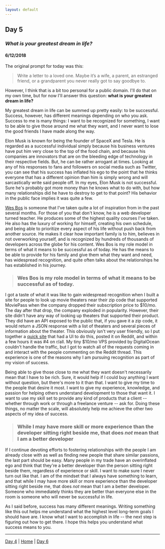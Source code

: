 ```yaml
---
layout: default
---
```


## Day 5
### *What is your greatest dream in life?*
#### 6/12/2018

The original prompt for today was this:
> Write a letter to a loved one. Maybe it’s a wife, a parent, an estranged friend, or a grandparent you never really got to say goodbye to.

However, I think that is a bit too personal for a public domain. I'll do that on my own time, but for now I'll answer this question: **what is your greatest dream in life?**

My greatest dream in life can be summed up pretty easily: to be successful. Success, however, has different meanings depending on who you ask. Success to me is many things: I want to be recognized for something, I want to be able to give those around me what they want, and I never want to lose the good friends I have made along the way.

Elon Musk is known for being the founder of SpaceX and Tesla. He is regarded as a successful individual simply because his business ventures have put him very close to the top of the food chain, and because his companies are innovators that are on the bleeding edge of technology in their respective fields. But, he can be rather arrogant at times. Looking at any of his responses to fans and followers on social media such as Twitter, you can see that his success has inflated his ego to the point that he thinks everyone that has a different opinion than him is simply wrong and will sarcastically write said people off. In my eyes, Elon Musk is not successful. Sure he's probably got more money than he knows what to do with, but how many relationships did he have to destroy to get to that point? His behavior in the public face implies it was quite a few.

[Wes Bos](https://twitter.com/wesbos) is someone that I've taken quite a lot of inspiration from in the past several months. For those of you that don't know, he is a web developer turned teacher. He produces some of the highest quality courses I've taken. He also has the luxury of working for himself, creating his own schedule, and being able to prioritize every aspect of his life without push back from another source. He makes it clear how important family is to him, believes in not overworking yourself, and is recognized by hundreds of thousands of developers across the globe for his content. Wes Bos is my role model in terms of what it means to be successful as of today. He has the means to be able to provide for his family and give them what they want and need, has widespread recognition, and quite often talks about the relationships he has established in his journey.

> ### Wes Bos is my role model in terms of what it means to be successful as of today.

I got a taste of what it was like to gain widespread recognition when I built a site for people to look up movie theaters near their zip code that supported MoviePass when the company dropped their subscription price to $10/mo. The day after that drop, the company exploded in popularity. However, their site didn't have any way of looking up theaters that supported their product. They did have an API exposed to the public that, if you gave it a zip code, it would return a JSON response with a list of theaters and several pieces of information about the theater. This obviously isn't very user friendly, so I put together a [quick site](https://github.com/arhill05/moviepass-zipcode-search) that had a UI to do this, posted it on Reddit, and within a few hours it was #4 on r/all. My tiny $10/mo VPS provided by DigitalOcean couldn't handle the traffic, but I got to watch all of the requests coming in and interact with the people commenting on the Reddit thread. This experience is one of the reasons why I am pursuing recognition as part of my vision of success.

Being able to give those close to me what they want doesn't necessarily mean that I have to be rich. Sure, it would help if I could buy anything I want without question, but there's more to it than that. I want to give my time to the people that desire it most. I want to give my experience, knowledge, and passion for helping others understand development to those that want it. I want to use my skill set to provide any kind of products that a client -- whether through work or through a freelance venture -- ask for. Doing these things, no matter the scale, will absolutely help me achieve the other two aspects of my idea of success.

> ### While I may have more skill or more experience than the developer sitting right beside me, that does *not* mean that I am a better developer

If I continue devoting efforts to fostering relationships with the people I am already close with as well as finding new people that share similar passions, the last part should be easy. Many people in my trade have an overinflated ego and think that they're a better developer than the person sitting right beside them, regardless of experience or skill. I want to make sure I never turn out like that. I am of the mindset that I always have something to learn, and that while I may have more skill or more experience than the developer sitting right beside me, that does *not* mean that I am a better developer. Someone who immediately thinks they are better than everyone else in the room is someone who will never be successful in life.

As I said before, success has many different meanings. Writing something like this out helps me understand what the highest level long-term goals I should have are. I know what I want to accomplish in life -- the next step is figuring out how to get there. I hope this helps you understand what success means to you.

---
[Day 4](./day-4) | [Home](./) | [Day 6](./day-6)